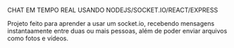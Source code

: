 CHAT EM TEMPO REAL USANDO NODEJS/SOCKET.IO/REACT/EXPRESS

Projeto feito para aprender a usar um socket.io, recebendo mensagens instantaamente entre duas ou mais pessoas, além de poder enviar arquivos como fotos e vídeos.
